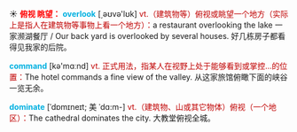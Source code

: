 ☀ <font color="red">**俯视 眺望：**</font>
<font color="sky blue">**overlook**</font> [͵əʊvə'lʊk] 
<font color="#c00000">vt.（建筑物等）俯视或眺望一个地方（实际上是指人在建筑物等事物上看一个地方）：</font>a restaurant overlooking the lake 一家濒湖餐厅 / Our back yard is overlooked by several houses. 好几栋房子都看得见我家的后院。

<font color="sky blue">**command**</font> [kə'mɑːnd] 
<font color="#c00000">vt. 正式用法，指某人在视野上处于能够看到或掌控…的位置：</font>The hotel commands a fine view of the valley. 从这家旅馆俯瞰下面的峡谷一览无余。
           
<font color="sky blue">**dominate**</font> [ˈdɒmɪneɪt; 美 ˈdɑ:m-]
<font color="#c00000">vt.（建筑物、山或其它物体）俯视（一个地区）：</font>The cathedral dominates the city. 大教堂俯视全城。